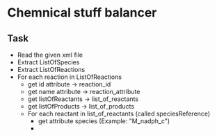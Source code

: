 # Chemnical stuff balancer

## Task

- Read the given xml file
- Extract ListOfSpecies
- Extract ListOfReactions
- For each reaction in ListOfReactions
  - get id attribute -> reaction_id
  - get name attribute -> reaction_attribute
  - get listOfReactants -> list_of_reactants
  - get listOfProducts -> list_of_products  
  - For each reactant in list_of_reactants (called speciesReference)
    - get attribute species (Example: "M_nadph_c")
    -
